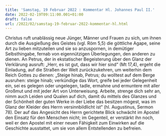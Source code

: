```yaml
---
title: 'Samstag, 19 Februar 2022 : Kommentar Hl. Johannes Paul II.'
date: 2022-02-19T09:11:00.001+01:00
draft: false
url: /2022/02/samstag-19-februar-2022-kommentar-hl.html
---
```


Christus ruft unablässig neue Jünger, Männer und Frauen zu sich, um ihnen durch die Ausgießung des Geistes (vgl. Röm 5,5) die göttliche Agape, seine Art zu lieben mitzuteilen und sie so anzuspornen, in demütiger Selbsthingabe, fernab von eigennützigen Überlegungen, den anderen zu dienen. An Petrus, der in ekstatischer Begeisterung über den Glanz der Verklärung ausruft: „Herr, es ist gut, dass wir hier sind“ (Mt 17,4), ergeht die Einladung, auf die Straßen der Welt zurückzukehren, um weiterhin dem Reich Gottes zu dienen: „Steige hinab, Petrus; du wolltest auf dem Berge ausruhen: steige hinab; verkündige das Wort, greife bei jeder Gelegenheit ein, sei es gelegen oder ungelegen, tadle, ermahne und ermuntere mit aller Großmut und mit jeder Art von Unterweisung. Arbeite, strenge dich sehr an, nimm auch Leiden und Qualen auf dich, damit du mittels des Glanzes und der Schönheit der guten Werke in der Liebe das besitzen mögest, was im Glanz der Kleider des Herrn versinnbildlicht ist“ (hl. Augustinus, Sermon 78). Der auf das Angesicht des Herrn gerichtete Blick schwächt im Apostel den Einsatz für den Menschen nicht; im Gegenteil, er verstärkt ihn noch, weil er den Apostel mit einer neuen Fähigkeit zum Einwirken auf die Geschichte ausstattet, um sie von allem Entstellenden zu befreien.